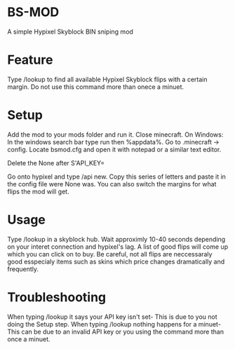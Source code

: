 # BS-MOD
A simple Hypixel Skyblock BIN sniping mod

# Feature
Type /lookup to find all available Hypixel Skyblock flips with a certain margin. Do not use this command more than onece a minuet. 

# Setup
Add the mod to your mods folder and run it. Close minecraft.
On Windows: In the windows search bar type run then %appdata%. Go to .minecraft -> config. 
Locate bsmod.cfg and open it with notepad or a similar text editor.

Delete the None after S'API_KEY=

Go onto hypixel and type /api new. Copy this series of letters and paste it in the config file were None was. 
You can also switch the margins for what flips the mod will get.

# Usage
Type /lookup in a skyblock hub. Wait approximly 10-40 seconds depending on your interet connection and hypixel's lag. A list of good flips will come up which you can click on to buy. Be careful, not all flips are neccessaraly good esspecialy items such as skins which price changes dramatically and frequently. 

# Troubleshooting 
When typing /lookup it says your API key isn't set- This is due to you not doing the Setup step.
When typing /lookup nothing happens for a minuet- This can be due to an invalid API key or you using the command more than once a minuet.

